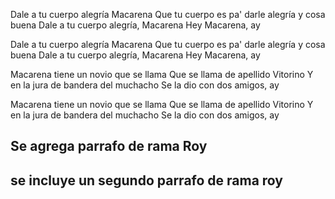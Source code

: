 
Dale a tu cuerpo alegría Macarena
Que tu cuerpo es pa' darle alegría y cosa buena
Dale a tu cuerpo alegría, Macarena
Hey Macarena, ay

Dale a tu cuerpo alegría Macarena
Que tu cuerpo es pa' darle alegría y cosa buena
Dale a tu cuerpo alegría, Macarena
Hey Macarena, ay

Macarena tiene un novio que se llama
Que se llama de apellido Vitorino
Y en la jura de bandera del muchacho
Se la dio con dos amigos, ay

Macarena tiene un novio que se llama
Que se llama de apellido Vitorino
Y en la jura de bandera del muchacho
Se la dio con dos amigos, ay

## Se agrega parrafo de rama Roy
## se incluye un segundo parrafo de rama roy